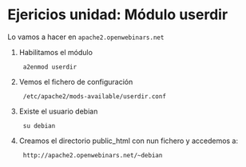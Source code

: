 # Ejericios unidad: Módulo userdir

Lo vamos a hacer en `apache2.openwebinars.net`


1. Habilitamos el módulo

		a2enmod userdir

2. Vemos el fichero de configuración

		/etc/apache2/mods-available/userdir.conf

3. Existe el usuario debian

		su debian

4. Creamos el directorio public_html con nun fichero y accedemos a:


		http://apache2.openwebinars.net/~debian